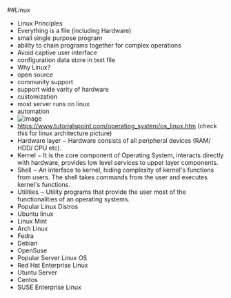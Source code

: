 ##Linux
- Linux Principles
-  Everything is a file (including Hardware)
-  small single purpose program
-  ability to chain programs together for complex operations
-  Avoid captive user interface
-  configuration data store in text file
- Why Linux? 
-  open source
-  community support
-  support wide varity of hardware
-  customization
-  most server runs on linux
-  automation
-  ![image](https://github.com/user-attachments/assets/d6d81765-2d27-442d-9bdd-79ca511a886c)
-  https://www.tutorialspoint.com/operating_system/os_linux.htm     (check this for linux architecture picture)
-  Hardware layer − Hardware consists of all peripheral devices (RAM/ HDD/ CPU etc).
-  Kernel − It is the core component of Operating System, interacts directly with hardware, provides low level services to upper layer components.
-  Shell − An interface to kernel, hiding complexity of kernel's functions from users. The shell takes commands from the user and executes kernel's functions.
-  Utilities − Utility programs that provide the user most of the functionalities of an operating systems.
- Popular Linux Distros
-  Ubuntu linux
-  Linux Mint
-  Arch Linux
-  Fedra
-  Debian
-  OpenSuse
- Popular Server Linux OS
-  Red Hat Enterprise Linux
-  Utuntu Server
-  Centos
-  SUSE Enterprise Linux
  


